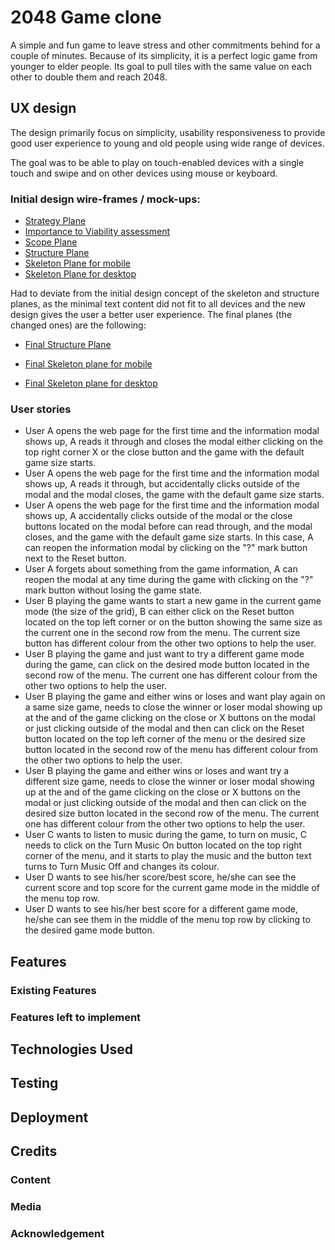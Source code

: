 # **2048 Game clone**

A simple and fun game to leave stress and other commitments behind for a couple of minutes. Because of its simplicity, it is a perfect logic game from younger to elder people. Its goal to pull tiles with the same value on each other to double them and reach 2048.

## UX design

The design primarily focus on simplicity, usability responsiveness to provide good user experience to young and old people using wide range of devices.

The goal was to be able to play on touch-enabled devices with a single touch and swipe and on other devices using mouse or keyboard.

### Initial design wire-frames / mock-ups:

- [Strategy Plane](assets/documentation/strategyPlane.pdf)
- [Importance to Viability assessment](assets/documentation/ImportancetoViability.pdf)
- [Scope Plane](assets/documentation/ScopePlane.pdf)
- [Structure Plane](assets/documentation/StructurePlane.pdf)
- [Skeleton Plane for mobile](assets/documentation/SkeletonPlaneMobile.pdf)
- [Skeleton Plane for desktop](assets/documentation/SkeletonPlaneDesktop.pdf)

Had to deviate from the initial design concept of the skeleton and structure planes, as the minimal text content did not fit to all devices and the new design gives the user a better user experience. The final planes (the changed ones) are the following:

- [Final Structure Plane](assets/documentation/FinalStructurePlane.pdf)
- [Final Skeleton plane for mobile](assets/documentation/FinalSkeletonMobile.pdf)

- [Final Skeleton plane for desktop](assets/documentation/FinalSkeletonDesktop.pdf) 

### User stories

- User A opens the web page for the first time and the information modal shows up, A reads it through and closes the modal either clicking on the top right corner X  or the close button and the game with the default game size starts.
- User A opens the web page for the first time and the information modal shows up, A reads it through, but accidentally clicks outside of the modal and the modal closes, the game with the default game size starts.
- User A opens the web page for the first time and the information modal shows up, A accidentally clicks outside of the modal  or the close buttons  located on the modal before can read through, and the modal closes, and the game with the default game size starts. In this case, A can reopen the information modal by clicking on the "?" mark button next to the Reset button.
- User A forgets about something from the game information, A can reopen the modal at any time during the game with clicking on the "?" mark button without losing the game state.
- User B playing the game wants to start a new game in the current game mode (the size of the grid), B can either click on the Reset button located on the top left corner or on the button showing the same size as the current one in the second row from the menu. The current size button has different colour from the other two options to help the user.
- User B playing the game and just want to try a different game mode during the game, can click on the desired mode button located in the second row of the menu. The current one has different colour from the other two options to help the user.
- User B playing the game and either wins or loses and want play again on a same size game, needs to close the winner or loser modal showing up at the and of the game clicking on the close or X buttons on the modal or just clicking outside of the modal and then can click on the Reset button located on the top left corner of the menu or the desired size button located in the second row of the menu has different colour from the other two options to help the user.
- User B playing the game and either wins or loses and want try a different size game, needs to close the winner or loser modal showing up at the and of the game clicking on the close or X buttons on the modal or just clicking outside of the modal and then can click on the desired size button located in the second row of the menu. The current one has different colour from the other two options to help the user.
- User C wants to listen to music during the game, to turn on music, C needs to click on the Turn Music On button located on the top right corner of the menu, and it starts to play the music and the  button text turns to Turn Music Off and changes its colour.
- User D wants to see his/her score/best score, he/she can see the current score and top score for the current game mode in the middle of the menu top row. 
- User D wants to see his/her best score for a different game mode, he/she can see them in the middle of the menu top row by clicking to the desired game mode button.

## Features

### Existing Features

### Features left to implement

## Technologies Used

## Testing

## Deployment

## Credits

### Content

### Media

### Acknowledgement